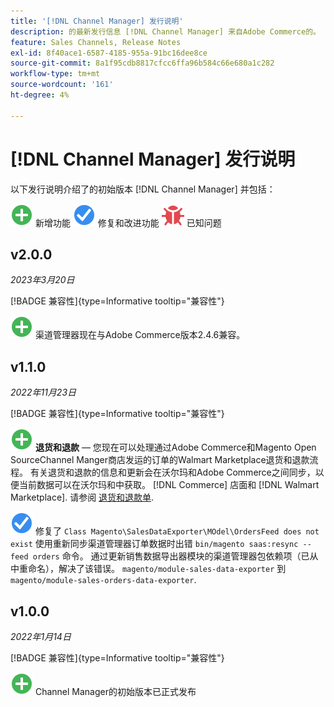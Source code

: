 ```yaml
---
title: '[!DNL Channel Manager] 发行说明'
description: 的最新发行信息 [!DNL Channel Manager] 来自Adobe Commerce的。
feature: Sales Channels, Release Notes
exl-id: 8f40ace1-6587-4185-955a-91bc16dee8ce
source-git-commit: 8a1f95cdb8817cfcc6ffa96b584c66e680a1c282
workflow-type: tm+mt
source-wordcount: '161'
ht-degree: 4%

---
```


# [!DNL Channel Manager] 发行说明

以下发行说明介绍了的初始版本 [!DNL Channel Manager] 并包括：

![新建](../assets/new.svg) 新增功能
![修复的问题](../assets/fix.svg) 修复和改进功能
![已知问题](../assets/bug.svg) 已知问题


## v2.0.0

*2023年3月20日*

[!BADGE 兼容性]{type=Informative tooltip="兼容性"}

![新建](../assets/new.svg)<!--CHAN-5893--> 渠道管理器现在与Adobe Commerce版本2.4.6兼容。

## v1.1.0

*2022年11月23日*

[!BADGE 兼容性]{type=Informative tooltip="兼容性"}

![新建](../assets/new.svg)<!--CHAN-5204--> **退货和退款** — 您现在可以处理通过Adobe Commerce和Magento Open SourceChannel Manger商店发运的订单的Walmart Marketplace退货和退款流程。 有关退货和退款的信息和更新会在沃尔玛和Adobe Commerce之间同步，以便当前数据可以在沃尔玛和中获取。 [!DNL Commerce] 店面和 [!DNL Walmart Marketplace]. 请参阅 [退货和退款单](return-refund-orders.md).

![固定](../assets/fix.svg)<!--CHAN-5661--> 修复了 `Class Magento\SalesDataExporter\MOdel\OrdersFeed does not exist` 使用重新同步渠道管理器订单数据时出错 `bin/magento saas:resync --feed orders` 命令。 通过更新销售数据导出器模块的渠道管理器包依赖项（已从中重命名），解决了该错误。 `magento/module-sales-data-exporter` 到 `magento/module-sales-orders-data-exporter`.

## v1.0.0

*2022年1月14日*

[!BADGE 兼容性]{type=Informative tooltip="兼容性"}

![新建](../assets/new.svg) Channel Manager的初始版本已正式发布

